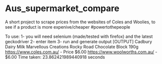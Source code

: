 # Aus_supermarket_compare
A short project to scrape prices from the websites of Coles and Woolies, to see if a product is more expenive/cheaper #powertothepeople

To use:
1- you will need selenium (made/tested with firefox) and the latest geckodriver
2- enter item
3- run and generate output
[OUTPUT]
Cadbury Dairy Milk Marvellous Creations Rocky Road Chocolate Block 190g
https://www.coles.com.au/ - Price $6.00
https://www.woolworths.com.au/ - $6.00
Time taken: 23.862421989440918 seconds
